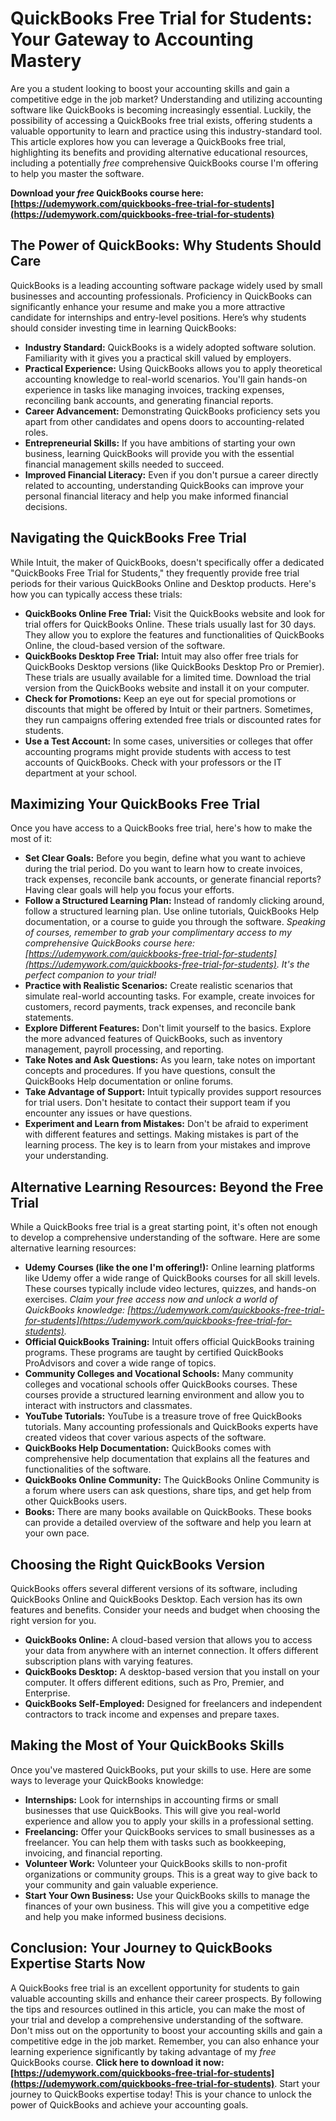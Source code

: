 # QuickBooks Free Trial for Students: Your Gateway to Accounting Mastery

Are you a student looking to boost your accounting skills and gain a competitive edge in the job market? Understanding and utilizing accounting software like QuickBooks is becoming increasingly essential. Luckily, the possibility of accessing a QuickBooks free trial exists, offering students a valuable opportunity to learn and practice using this industry-standard tool. This article explores how you can leverage a QuickBooks free trial, highlighting its benefits and providing alternative educational resources, including a potentially *free* comprehensive QuickBooks course I'm offering to help you master the software.

**Download your *free* QuickBooks course here: [https://udemywork.com/quickbooks-free-trial-for-students](https://udemywork.com/quickbooks-free-trial-for-students)**

## The Power of QuickBooks: Why Students Should Care

QuickBooks is a leading accounting software package widely used by small businesses and accounting professionals. Proficiency in QuickBooks can significantly enhance your resume and make you a more attractive candidate for internships and entry-level positions. Here’s why students should consider investing time in learning QuickBooks:

*   **Industry Standard:** QuickBooks is a widely adopted software solution. Familiarity with it gives you a practical skill valued by employers.
*   **Practical Experience:** Using QuickBooks allows you to apply theoretical accounting knowledge to real-world scenarios. You'll gain hands-on experience in tasks like managing invoices, tracking expenses, reconciling bank accounts, and generating financial reports.
*   **Career Advancement:** Demonstrating QuickBooks proficiency sets you apart from other candidates and opens doors to accounting-related roles.
*   **Entrepreneurial Skills:** If you have ambitions of starting your own business, learning QuickBooks will provide you with the essential financial management skills needed to succeed.
*   **Improved Financial Literacy:** Even if you don't pursue a career directly related to accounting, understanding QuickBooks can improve your personal financial literacy and help you make informed financial decisions.

## Navigating the QuickBooks Free Trial

While Intuit, the maker of QuickBooks, doesn't specifically offer a dedicated "QuickBooks Free Trial for Students," they frequently provide free trial periods for their various QuickBooks Online and Desktop products. Here's how you can typically access these trials:

*   **QuickBooks Online Free Trial:** Visit the QuickBooks website and look for trial offers for QuickBooks Online. These trials usually last for 30 days. They allow you to explore the features and functionalities of QuickBooks Online, the cloud-based version of the software.
*   **QuickBooks Desktop Free Trial:** Intuit may also offer free trials for QuickBooks Desktop versions (like QuickBooks Desktop Pro or Premier). These trials are usually available for a limited time. Download the trial version from the QuickBooks website and install it on your computer.
*   **Check for Promotions:** Keep an eye out for special promotions or discounts that might be offered by Intuit or their partners. Sometimes, they run campaigns offering extended free trials or discounted rates for students.
*   **Use a Test Account:** In some cases, universities or colleges that offer accounting programs might provide students with access to test accounts of QuickBooks. Check with your professors or the IT department at your school.

## Maximizing Your QuickBooks Free Trial

Once you have access to a QuickBooks free trial, here's how to make the most of it:

*   **Set Clear Goals:** Before you begin, define what you want to achieve during the trial period. Do you want to learn how to create invoices, track expenses, reconcile bank accounts, or generate financial reports? Having clear goals will help you focus your efforts.
*   **Follow a Structured Learning Plan:** Instead of randomly clicking around, follow a structured learning plan. Use online tutorials, QuickBooks Help documentation, or a course to guide you through the software. *Speaking of courses, remember to grab your complimentary access to my comprehensive QuickBooks course here: [https://udemywork.com/quickbooks-free-trial-for-students](https://udemywork.com/quickbooks-free-trial-for-students). It's the perfect companion to your trial!*
*   **Practice with Realistic Scenarios:** Create realistic scenarios that simulate real-world accounting tasks. For example, create invoices for customers, record payments, track expenses, and reconcile bank statements.
*   **Explore Different Features:** Don't limit yourself to the basics. Explore the more advanced features of QuickBooks, such as inventory management, payroll processing, and reporting.
*   **Take Notes and Ask Questions:** As you learn, take notes on important concepts and procedures. If you have questions, consult the QuickBooks Help documentation or online forums.
*   **Take Advantage of Support:** Intuit typically provides support resources for trial users. Don't hesitate to contact their support team if you encounter any issues or have questions.
*   **Experiment and Learn from Mistakes:** Don't be afraid to experiment with different features and settings. Making mistakes is part of the learning process. The key is to learn from your mistakes and improve your understanding.

## Alternative Learning Resources: Beyond the Free Trial

While a QuickBooks free trial is a great starting point, it's often not enough to develop a comprehensive understanding of the software. Here are some alternative learning resources:

*   **Udemy Courses (like the one I'm offering!):** Online learning platforms like Udemy offer a wide range of QuickBooks courses for all skill levels. These courses typically include video lectures, quizzes, and hands-on exercises. *Claim your free access now and unlock a world of QuickBooks knowledge: [https://udemywork.com/quickbooks-free-trial-for-students](https://udemywork.com/quickbooks-free-trial-for-students).*
*   **Official QuickBooks Training:** Intuit offers official QuickBooks training programs. These programs are taught by certified QuickBooks ProAdvisors and cover a wide range of topics.
*   **Community Colleges and Vocational Schools:** Many community colleges and vocational schools offer QuickBooks courses. These courses provide a structured learning environment and allow you to interact with instructors and classmates.
*   **YouTube Tutorials:** YouTube is a treasure trove of free QuickBooks tutorials. Many accounting professionals and QuickBooks experts have created videos that cover various aspects of the software.
*   **QuickBooks Help Documentation:** QuickBooks comes with comprehensive help documentation that explains all the features and functionalities of the software.
*   **QuickBooks Online Community:** The QuickBooks Online Community is a forum where users can ask questions, share tips, and get help from other QuickBooks users.
*   **Books:** There are many books available on QuickBooks. These books can provide a detailed overview of the software and help you learn at your own pace.

## Choosing the Right QuickBooks Version

QuickBooks offers several different versions of its software, including QuickBooks Online and QuickBooks Desktop. Each version has its own features and benefits. Consider your needs and budget when choosing the right version for you.

*   **QuickBooks Online:** A cloud-based version that allows you to access your data from anywhere with an internet connection. It offers different subscription plans with varying features.
*   **QuickBooks Desktop:** A desktop-based version that you install on your computer. It offers different editions, such as Pro, Premier, and Enterprise.
*   **QuickBooks Self-Employed:** Designed for freelancers and independent contractors to track income and expenses and prepare taxes.

## Making the Most of Your QuickBooks Skills

Once you've mastered QuickBooks, put your skills to use. Here are some ways to leverage your QuickBooks knowledge:

*   **Internships:** Look for internships in accounting firms or small businesses that use QuickBooks. This will give you real-world experience and allow you to apply your skills in a professional setting.
*   **Freelancing:** Offer your QuickBooks services to small businesses as a freelancer. You can help them with tasks such as bookkeeping, invoicing, and financial reporting.
*   **Volunteer Work:** Volunteer your QuickBooks skills to non-profit organizations or community groups. This is a great way to give back to your community and gain valuable experience.
*   **Start Your Own Business:** Use your QuickBooks skills to manage the finances of your own business. This will give you a competitive edge and help you make informed business decisions.

## Conclusion: Your Journey to QuickBooks Expertise Starts Now

A QuickBooks free trial is an excellent opportunity for students to gain valuable accounting skills and enhance their career prospects. By following the tips and resources outlined in this article, you can make the most of your trial and develop a comprehensive understanding of the software. Don't miss out on the opportunity to boost your accounting skills and gain a competitive edge in the job market. Remember, you can also enhance your learning experience significantly by taking advantage of my *free* QuickBooks course. **Click here to download it now: [https://udemywork.com/quickbooks-free-trial-for-students](https://udemywork.com/quickbooks-free-trial-for-students)**. Start your journey to QuickBooks expertise today! This is your chance to unlock the power of QuickBooks and achieve your accounting goals.
